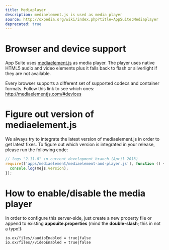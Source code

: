 ```yaml
---
title: Mediaplayer
description: mediaelement.js is used as media player
source: http://oxpedia.org/wiki/index.php?title=AppSuite:Mediaplayer
deprecated: true
---
```


# Browser and device support

App Suite uses [mediaelement.js](http://mediaelementjs.com/) as media player. The player uses native HTML5 audio and video elements plus it falls back to flash or silverlight if they are not available.

Every browser supports a different set of supported codecs and container formats. Follow this link to see which ones: <http://mediaelementjs.com/#devices>

# Figure out version of mediaelement.js

We always try to integrate the latest version of mediaelement.js in order to get latest fixes. 
To figure out which version is integrated in your release, please run the following code:

```javascript
// logs "2.11.0" in current development branch (April 2013)
require(['apps/mediaelement/mediaelement-and-player.js'], function () {
  console.log(mejs.version);
});
```

# How to enable/disable the media player

In order to configure this server-side, just create a new property file or append to existing **appsuite.properties** (mind the **double-slash**; this in not a typo!):

```property
io.ox/files//audioEnabled = true|false
io.ox/files//videoEnabled = true|false
```
